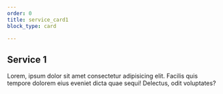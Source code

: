 ```yaml
---
order: 0
title: service_card1
block_type: card

---
```



## Service 1

Lorem, ipsum dolor sit amet consectetur adipisicing elit. Facilis quis tempore dolorem eius eveniet dicta quae sequi! Delectus, odit voluptates?

